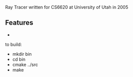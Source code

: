 Ray Tracer written for CS6620 at University of Utah in 2005

Features
-
-

to build:
- mkdir bin
- cd bin
- cmake ../src
- make

